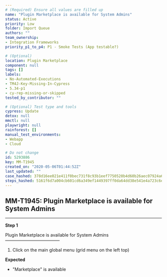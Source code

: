 ```yaml
---
# (Required) Ensure all values are filled up
name: "Plugin Marketplace is available for System Admins"
status: Active
priority: Low
folder: Import Queue
authors: ""
team_ownership: 
- Integration Frameworks
priority_p1_to_p4: P1 - Smoke Tests (App testable?)

# (Optional)
location: Plugin Marketplace
component: null
tags: []
labels: 
- No-Automated-Executions
- TM4J-Key-Missing-In-Cypress
- 5.34-p1
- cy-rep-missing-or-skipped
tested_by_contributor: ""

# (Optional) Test type and tools
cypress: Update
detox: null
mmctl: null
playwright: null
rainforest: []
manual_test_environments:
- Webapp
- Cloud

# Do not change
id: 5293886
key: MM-T1945
created_on: "2020-05-06T01:44:52Z"
last_updated: ""
case_hashed: 378d16ee021e411f0bec731f8c93b1eef7750520b4d60b26aec07924a688342e6a7a1aa0f6267ab998e28f2bb89674a6
steps_hashed: 5161f6d7a004cb601cd6a349ef1449397ff0da64dd38e541e4a723c6e56758cc8ec764d82f334161f762a2533469c7a3
---
```


<!-- (Auto-generated) Based on frontmatter's "key" and "name" -->

## MM-T1945: Plugin Marketplace is available for System Admins

---

**Step 1**

Plugin Marketplace is available for System Admins\
–––––––––––––––––––––––––

1. Click on the main global menu (grid menu on the left top)

**Expected**

- "Marketplace" is available
